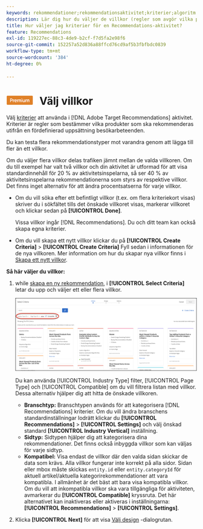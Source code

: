 ```yaml
---
keywords: rekommendationer;rekommendationsaktivitet;kriterier;algoritm
description: Lär dig hur du väljer de villkor (regler som avgör vilka produkter eller vilket innehåll som ska rekommenderas) som ska användas i Adobe [!DNL Target] Recommendations aktivitet.
title: Hur väljer jag kriterier för en Recommendations-aktivitet?
feature: Recommendations
exl-id: 119227ec-88c3-4de9-b2cf-f7d5fa2e98f6
source-git-commit: 152257a52d836a88ffcd76cd9af5b3fbfbdc0839
workflow-type: tm+mt
source-wordcount: '384'
ht-degree: 0%

---
```


# ![PREMIUM](/help/main/assets/premium.png) Välj villkor

Välj [kriterier](/help/main/c-recommendations/c-algorithms/algorithms.md) att använda i [!DNL Adobe Target Recommendations] aktivitet. Kriterier är regler som bestämmer vilka produkter som ska rekommenderas utifrån en fördefinierad uppsättning besökarbeteenden.

Du kan testa flera rekommendationstyper mot varandra genom att lägga till fler än ett villkor.

Om du väljer flera villkor delas trafiken jämnt mellan de valda villkoren. Om du till exempel har valt två villkor och din aktivitet är utformad för att visa standardinnehåll för 20 % av aktivitetsinspelarna, så ser 40 % av aktivitetsinspelarna rekommendationerna som styrs av respektive villkor. Det finns inget alternativ för att ändra procentsatserna för varje villkor.

* Om du vill söka efter ett befintligt villkor (t.ex. om flera kriteriekort visas) skriver du i sökfältet tills det önskade villkoret visas, markerar villkoret och klickar sedan på **[!UICONTROL Done]**.

   Vissa villkor ingår [!DNL Recommendations]. Du och ditt team kan också skapa egna kriterier.

* Om du vill skapa ett nytt villkor klickar du på **[!UICONTROL Create Criteria]** > **[!UICONTROL Create Criteria]** Fyll sedan i informationen för de nya villkoren. Mer information om hur du skapar nya villkor finns i [Skapa ett nytt villkor](/help/main/c-recommendations/c-algorithms/create-new-algorithm.md#task_8A9CB465F28D44899F69F38AD27352FE).

**Så här väljer du villkor:**

1. while [skapa en ny rekommendation](/help/main/c-recommendations/t-create-recs-activity/create-recs-activity.md#task_6874328773C64C44A73F0A130AD3F96F), i **[!UICONTROL Select Criteria]** letar du upp och väljer ett eller flera villkor.

   ![Välj villkor, dialogruta](/help/main/c-recommendations/t-create-recs-activity/assets/filters.png)

   Du kan använda [!UICONTROL Industry Type] filter, [!UICONTROL Page Type] och [!UICONTROL Compatible] om du vill filtrera listan med villkor. Dessa alternativ hjälper dig att hitta de önskade villkoren.

   * **Branschtyp:** Branschtypen används för att kategorisera [!DNL Recommendations] kriterier. Om du vill ändra branschens standardinställningar lodrätt klickar du **[!UICONTROL Recommendations]** > **[!UICONTROL Settings]** och välj önskad standard **[!UICONTROL Industry Vertical]** inställning.
   * **Sidtyp:** Sidtypen hjälper dig att kategorisera dina rekommendationer. Det finns också inbyggda villkor som kan väljas för varje sidtyp.
   * **Kompatibel:** Visa endast de villkor där den valda sidan skickar de data som krävs. Alla villkor fungerar inte korrekt på alla sidor. Sidan eller mbox måste skickas `entity.id` eller `entity.categoryId` för aktuell artikel/aktuella kategorirekommendationer att vara kompatibla. I allmänhet är det bäst att bara visa kompatibla villkor. Om du vill att inkompatibla villkor ska vara tillgängliga för aktiviteten, avmarkerar du **[!UICONTROL Compatible]** kryssruta. Det här alternativet kan inaktiveras eller aktiveras i inställningarna: **[!UICONTROL Recommendations]** > **[!UICONTROL Settings]**.

1. Klicka **[!UICONTROL Next]** för att visa [Välj design](/help/main/c-recommendations/c-design-overview/design-overview.md) -dialogrutan.
